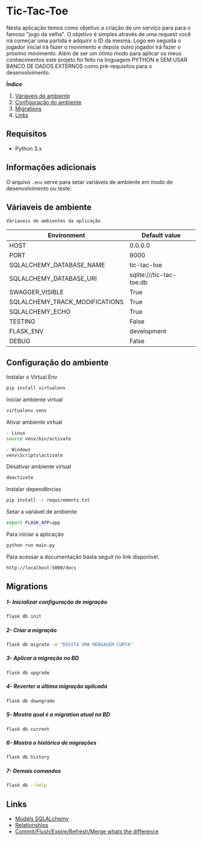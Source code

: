 # Tic-Tac-Toe

Nesta aplicação temos como objetivo a criação de um serviço para para o famoso "jogo da velha".
O objetivo é simples através de uma request você irá começar uma partida e adquirir o ID da mesma.
Logo em seguida o jogador inicial irá fazer o movimento e depois outro jogador irá fazer o próximo movimento.
Além de ser um ótimo modo para aplicar os meus conhecimentos este projeto foi feito na linguagem PYTHON e SEM USAR BANCO DE DADOS EXTERNOS como pré-requisitos para o desenvolvimento.

**Índice**
1. [Váriaveis de ambiente](#environments)
2. [Configuração do ambiente](#cs1)
3. [Migrations](#cs2)
4. [Links](#cs3)

## Requisitos
- Python 3.x

## Informações adicionais
O arquivo `.env` serve para setar variáveis de ambiente em modo de desenvolvimento ou teste.

## Váriaveis de ambiente <a name="environments"></a>
    Váriaveis de ambientes da aplicação
|              Environment              |                 Default value                 |
|---------------------------------------|-----------------------------------------------|
| HOST                                  | 0.0.0.0                                       |
| PORT                                  | 9000                                          |
| SQLALCHEMY_DATABASE_NAME              | tic-tac-toe                                   |
| SQLALCHEMY_DATABASE_URI               | sqlite:///tic-tac-toe.db                      |
| SWAGGER_VISIBLE                       | True                                          |
| SQLALCHEMY_TRACK_MODIFICATIONS        | True                                          |
| SQLALCHEMY_ECHO                       | True                                          |
| TESTING                               | False                                         |
| FLASK_ENV                             | development                                   |
| DEBUG                                 | False                                         |

## Configuração do ambiente <a name="cs1"></a>
Instalar o Virtual Env
````bash
pip install virtualenv
````

Iniciar ambiente virtual
````bash
virtualenv venv
````

Ativar ambiente virtual
````bash
- Linux
source venv/bin/activate

- Windows
venv\Scripts\activate
````

Desativar ambiente virtual
````bash
deactivate
````

Instalar dependências
````bash
pip install -r requirements.txt
````

Setar a variável de ambiente
````bash
export FLASK_APP=app
````

Para iniciar a aplicação
````bash
python run main.py
````

Para acessar a documentação basta seguit no link disponível.
````bash
http://localhost:5000/docs
````

## Migrations <a name="cs2"></a>

##### 1- Inicializar configuração de migração
```bash
flask db init
```

##### 2- Criar a migração
```bash
flask db migrate -m "DIGITA UMA MENSAGEM CURTA"
```

##### 3- Aplicar a migração no BD
```bash
flask db upgrade
```

##### 4- Reverter a última migração aplicada
```bash
flask db downgrade
```

##### 5- Mostra qual é a migration atual no BD
```bash
flask db current
```

##### 6- Mostra o histórico de migrações
```bash
flask db history
```

##### 7- Demais comandos
```bash
flask db --help
```

## Links <a name="cs3"></a>
- [Models SQLALchemy](https://flask-sqlalchemy.palletsprojects.com/en/2.x/models/)
- [Relationships](https://docs.sqlalchemy.org/en/13/orm/basic_relationships.html)
- [Commit/Flush/Expire/Refresh/Merge whats the difference](https://www.michaelcho.me/article/sqlalchemy-commit-flush-expire-refresh-merge-whats-the-difference)
